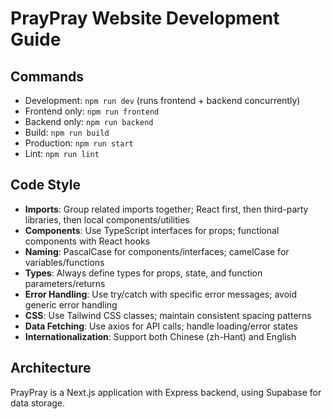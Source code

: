 # PrayPray Website Development Guide

## Commands
- Development: `npm run dev` (runs frontend + backend concurrently)
- Frontend only: `npm run frontend`
- Backend only: `npm run backend`
- Build: `npm run build`
- Production: `npm run start`
- Lint: `npm run lint`

## Code Style
- **Imports**: Group related imports together; React first, then third-party libraries, then local components/utilities
- **Components**: Use TypeScript interfaces for props; functional components with React hooks
- **Naming**: PascalCase for components/interfaces; camelCase for variables/functions
- **Types**: Always define types for props, state, and function parameters/returns
- **Error Handling**: Use try/catch with specific error messages; avoid generic error handling
- **CSS**: Use Tailwind CSS classes; maintain consistent spacing patterns
- **Data Fetching**: Use axios for API calls; handle loading/error states
- **Internationalization**: Support both Chinese (zh-Hant) and English

## Architecture
PrayPray is a Next.js application with Express backend, using Supabase for data storage.